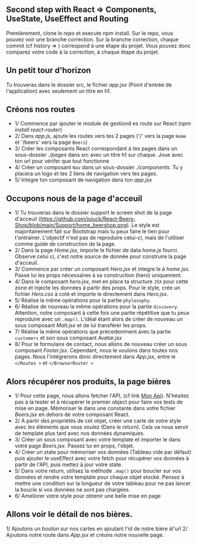 ## Second step with React => Components, UseState, UseEffect and Routing

Premièrement, clone le *repo* et execute npm install.
Sur le repo, vous pouvez voir une branche correction. Sur la branche correction, chaque commit (cf history => ) correspond à une étape du projet. Vous pouvez donc comparez votre code à la correction, à chaque étape du projet.

## Un petit tour d'horizon
Tu trouveras dans le dossier src, le fichier *app.jsx* (Point d'entrée de l'application) avec seulement un titre en h1.

## Créons nos routes
- 1/ Commence par ajouter le module de gestiond es route sur React (*npm install react-router*)
- 2/ Dans *app.js*, ajoute les routes vers tes 2 pages ('/' vers la page `Home` et '/beers' vers la page `Beers`)
- 3/ Créer les composants React correspondant à tes pages dans un sous-dossier *./pages* dans src avec un titre h1 sur chaque. Joue avec ton url pour vérifer que tout fonctionne
- 4/ Créer un composant `Nav` dans un sous-dossier *./components*. Tu y placera un logo et tes 2 liens de navigation vers tes pages.
- 5/ Integre ton composant de navigation dans ton *app.jsx*

## Occupons nous de la page d'acceuil
- 1/ Tu trouveras dans le dossier support le screen shot de la page d'acceuil (https://github.com/jujuck/React-Beers-Shop/blob/main/Support/home_beershop.png). Le style est majoritairement fait sur Bootstrap mais tu peux faire le tien pour t'entrainer. L'objectif n'est pas de reproduire celui-ci, mais de l'utiliser comme guide de construction de la page.
- 2/ Dans la page *Home.jsx*, importe le fichier de data *home.js* fourni. Observe celui ci, c'est notre source de donnée pour construire la page d'acceuil.
- 3/ Commence par créer un composant *Hero.jsx* et integre le à *home.jsx*. Passe lui les props nécessaires à sa construction (hero) uniquement.
- 4/ Dans le composant *hero.jsx*, met en place ta structure `JSX` pour cette zone et injecte les données à partir des props. Pour le style, crée un fichier *Hero.css* à coté et importe le directement dans *Hero.jsx*.
- 5/ Réalise la même opérations pour la partie `phylosophy`.
- 6/ Réalise de nouveau la même opérations pour la partie `discovery`. Attention, notre composant à cette fois une partie répétitive que tu peux reproduire avec un `.map()`. L'idéal étant alors de créer de nouveau un sous composant *Malt.jsx* et de lui transférer les props.
- 7/ Réalise la même opérations que précedemment avec la partie `customers` et son sous composant *Avatar.jsx*
- 8/ Pour le formulaire de contact, nous allons de nouveau créer un sous composant *Footer.jsx*. Cependant, nous le voulons dans toutes nos pages. Nous l'intégrerons donc directement dans *App.jsx*, entre le `</Routes >` et `</BrowserRouter >`

## Alors récupérer nos produits, la page bières
- 1/ Pour cette page, nous allons fetcher l'API, (cf link <a href="https://punkapi.com/documentation/v2">Mon Api</a>). N'hésitez pas à la tester et à récupérer le premier object pour faire vos tests de mise en page. Mémoriser le dans une constante dans votre fichier *Beers.jsx* en dehors de votre composant React.
- 2/ A partir des propriétés de cet objet, créer une carte de votre style avec les éléments que vous voulez (Dans le return). Cela va nous servir de template plus tard avec nos données dynamiques.
- 3/ Créer un sous composant avec votre template et importer le dans votre page *Beers.jsx*. Passez lui en props, l'objet.
- 4/ Créer un state pour mémoriser vos données (Tableau vide par défaut) puis ajouter le useEffect avec votre fetch pour récupérer vos données à partir de l'API, puis mettez à jour votre state.
- 5/ Dans votre return, utilisez la méthode `.map()` pour boucler sur vos données et rendre votre template pour chaque objet stocké. Pensez à mettre une condition sur la longueur de votre tableau pour ne pas lancer la boucle si vos données ne sont pas chargées.
- 6/ Ameliorer votre style pour obtenir une belle mise en page

## Allons voir le détail de nos bières.
1/ Ajoutons un bouton sur nos cartes en ajoutant l'id de notre bière àl'url
2/ Ajoutons notre route dans *App.jsx* et créons notre nouvelle page.


